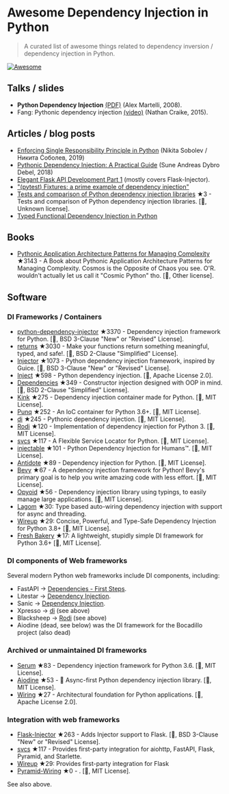 # Awesome Dependency Injection in Python

> A curated list of awesome things related to dependency inversion / dependency injection in Python.

[![Awesome](https://awesome.re/badge.svg)](https://awesome.re)


## Talks / slides

- **Python Dependency Injection** [(PDF)](http://www.aleax.it/yt_pydi.pdf) (Alex Martelli, 2008).
- Fang: Pythonic dependency injection [(video)](https://www.youtube.com/watch?v=zqRd941NXlI&t=443s) (Nathan Craike, 2015).


## Articles / blog posts

- [Enforcing Single Responsibility Principle in Python](https://sobolevn.me/2019/03/enforcing-srp) (Nikita Sobolev / Никита Соболев, 2019)
- [Pythonic Dependency Injection: A Practical Guide](https://medium.com/@suneandreasdybrodebel/pythonic-dependency-injection-a-practical-guide-83a1b1299280) (Sune Andreas Dybro Debel, 2018)
- [Elegant Flask API Development Part 1](https://christophergs.github.io/python/2018/09/25/elegant-flask-apis-pt-1/) (mostly covers Flask-Injector).
- ["(pytest) Fixtures: a prime example of dependency injection"](https://docs.pytest.org/en/latest/fixture.html#fixtures-a-prime-example-of-dependency-injection)
- [Tests and comparison of Python dependency injection libraries](https://github.com/orsinium/dependency_injectors) ★3 - Tests and comparison of Python dependency injection libraries. [🐍, Unknown license].
- [Typed Functional Dependency Injection in Python](https://sobolevn.me/2020/02/typed-functional-dependency-injection)


## Books

- [Pythonic Application Architecture Patterns for Managing Complexity](https://github.com/python-leap/book) ★3143 - A Book about Pythonic Application Architecture Patterns for Managing Complexity.  Cosmos is the Opposite of Chaos you see. O'R. wouldn't actually let us call it "Cosmic Python" tho. [🐍, Other license].


## Software

### DI Frameworks / Containers

- [python-dependency-injector](https://github.com/ets-labs/python-dependency-injector) ★3370 - Dependency injection framework for Python. [🐍, BSD 3-Clause "New" or "Revised" License].
- [returns](https://github.com/dry-python/returns) ★3030 - Make your functions return something meaningful, typed, and safe!. [🐍, BSD 2-Clause "Simplified" License].
- [Injector](https://github.com/alecthomas/injector) ★1073 - Python dependency injection framework, inspired by Guice. [🐍, BSD 3-Clause "New" or "Revised" License].
- [Inject](https://github.com/ivankorobkov/python-inject) ★598 - Python dependency injection. [🐍, Apache License 2.0].
- [Dependencies](https://github.com/proofit404/dependencies) ★349 - Constructor injection designed with OOP in mind. [🐍, BSD 2-Clause "Simplified" License].
- [Kink](https://github.com/kodemore/kink) ★275 - Dependency injection container made for Python. [🐍, MIT License].
- [Punq](https://github.com/bobthemighty/punq) ★252 - An IoC container for Python 3.6+. [🐍, MIT License].
- [di](https://github.com/adriangb/di) ★245 - Pythonic dependency injection. [🐍, MIT License].
- [Rodi](https://github.com/RobertoPrevato/rodi) ★120 - Implementation of dependency injection for Python 3. [🐍, MIT License].
- [svcs](https://github.com/hynek/svcs) ★117 -  A Flexible Service Locator for Python. [🐍, MIT License].
- [injectable](https://github.com/allrod5/injectable) ★101 - Python Dependency Injection for Humans™. [🐍, MIT License].
- [Antidote](https://github.com/Finistere/antidote) ★89 - Dependency injection for Python. [🐍, MIT License].
- [Bevy](https://github.com/ZechCodes/Bevy) ★67 - A dependency injection framework for Python! Bevy's primary goal is to help you write amazing code with less effort. [🐍, MIT License].
- [Opyoid](https://github.com/illuin-tech/opyoid) ★56 - Dependency injection library using typings, to easily manage large applications. [🐍, MIT License].
- [Lagom](https://lagom-di.readthedocs.io/en/latest/) ★30: Type based auto-wiring dependency injection with support for async and threading.
- [Wireup](https://github.com/maldoinc/wireup) ★29: Concise, Powerful, and Type-Safe Dependency Injection for Python 3.8+ [🐍, MIT License].
- [Fresh Bakery](https://github.com/Mityuha/fresh-bakery) ★17: A lightweight, stupidly simple DI framework for Python 3.6+ [🐍, MIT License].


### DI components of Web frameworks

Several modern Python web frameworks include DI components, including:

- FastAPI -> [Dependencies - First Steps](https://fastapi.tiangolo.com/tutorial/dependencies/).
- Litestar -> [Dependency Injection](https://docs.litestar.dev/2/usage/dependency-injection.html).
- Sanic -> [Dependency Injection](https://sanic.dev/en/plugins/sanic-ext/injection.html).
- Xpresso -> [di](https://github.com/adriangb/di) (see above)
- Blacksheep -> [Rodi](https://github.com/RobertoPrevato/rodi) (see above)
- Aiodine (dead, see below) was the DI framework for the Bocadillo project (also dead)


### Archived or unmaintained DI frameworks

- [Serum](https://github.com/suned/serum) ★83 - Dependency injection framework for Python 3.6. [🐍, MIT License].
- [Aiodine](https://github.com/bocadilloproject/aiodine) ★53 - 🧪 Async-first Python dependency injection library. [🐍, MIT License].
- [Wiring](https://github.com/msiedlarek/wiring) ★27 - Architectural foundation for Python applications. [🐍, Apache License 2.0].


### Integration with web frameworks

- [Flask-Injector](https://github.com/alecthomas/flask_injector) ★263 - Adds Injector support to Flask. [🐍, BSD 3-Clause "New" or "Revised" License].
- [svcs](https://github.com/hynek/svcs) ★117 -  Provides first-party integration for aiohttp, FastAPI, Flask, Pyramid, and Starlette.
- [Wireup](https://github.com/maldoinc/wireup) ★29: Provides first-party integration for Flask
- [Pyramid-Wiring](https://github.com/veeti/pyramid_wiring) ★0 - . [🐍, MIT License].

See also above.
